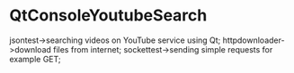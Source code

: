 # QtConsoleYoutubeSearch

jsontest->searching videos on YouTube service using Qt;
httpdownloader->download files from internet;
sockettest->sending simple requests for example GET;

